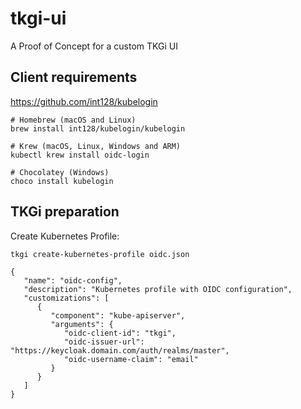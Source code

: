 # tkgi-ui

A Proof of Concept for a custom TKGi UI

## Client requirements

https://github.com/int128/kubelogin

```
# Homebrew (macOS and Linux)
brew install int128/kubelogin/kubelogin

# Krew (macOS, Linux, Windows and ARM)
kubectl krew install oidc-login

# Chocolatey (Windows)
choco install kubelogin
```

## TKGi preparation

Create Kubernetes Profile:

```
tkgi create-kubernetes-profile oidc.json
```

```
{
   "name": "oidc-config",
   "description": "Kubernetes profile with OIDC configuration",
   "customizations": [
      {
         "component": "kube-apiserver",
         "arguments": {
            "oidc-client-id": "tkgi",
            "oidc-issuer-url": "https://keycloak.domain.com/auth/realms/master",
            "oidc-username-claim": "email"
         }
      }
   ]
}
```